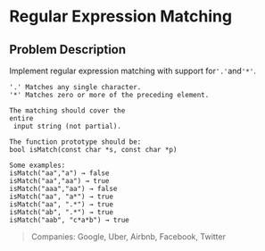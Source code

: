 # Regular Expression Matching

## Problem Description

Implement regular expression matching with support for`'.'`and`'*'`.

```
'.' Matches any single character.
'*' Matches zero or more of the preceding element.

The matching should cover the 
entire
 input string (not partial).

The function prototype should be:
bool isMatch(const char *s, const char *p)

Some examples:
isMatch("aa","a") → false
isMatch("aa","aa") → true
isMatch("aaa","aa") → false
isMatch("aa", "a*") → true
isMatch("aa", ".*") → true
isMatch("ab", ".*") → true
isMatch("aab", "c*a*b") → true
```



> Companies: Google, Uber, Airbnb, Facebook, Twitter



